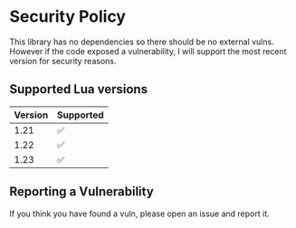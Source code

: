 # Security Policy

This library has no dependencies so there should be no external vulns. However if the code exposed a vulnerability, I will support the most recent version for security reasons.

## Supported Lua versions 
| Version | Supported          |
| ------- | ------------------ |
| 1.21   | :white_check_mark: |
| 1.22   | :white_check_mark: |
| 1.23   | :white_check_mark: |

## Reporting a Vulnerability

If you think you have found a vuln, please open an issue and report it.